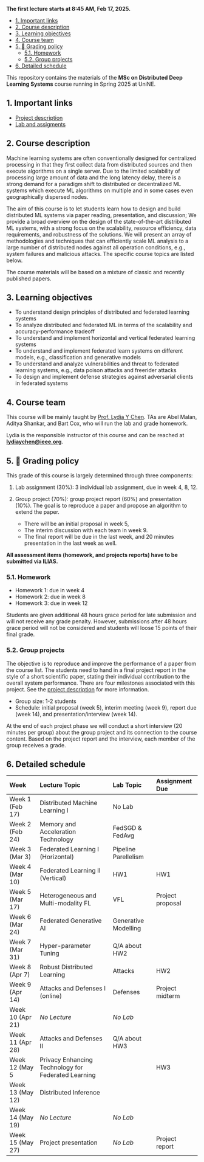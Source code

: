 
**The first lecture starts at 8:45 AM, Feb 17, 2025.**

- [1. Important links](#1-important-links)
- [2. Course description](#2-course-description)
- [3. Learning objectives](#3-learning-objectives)
- [4. Course team](#4-course-team)
- [5. :dart: Grading policy](#5-dart-grading-policy)
  - [5.1. Homework](#51-homework)
  - [5.2. Group projects](#52-group-projects)
- [6. Detailed schedule](#6-detailed-schedule)

This repository contains the materials of the **MSc on Distributed Deep Learning Systems** course running in Spring 2025 at UniNE.

##  1. Important links

- [Project description](project.md)
- [Lab and assigments](lab/README.md)

##  2. Course description

Machine learning systems are often conventionally designed for centralized processing in that they first collect data from distributed sources and then execute algorithms on a single server. Due to the limited scalability of processing large amount of data and the long latency delay, there is a strong demand for a paradigm shift to distributed or decentralized ML systems which execute ML algorithms on multiple and in some cases even geographically dispersed nodes.

The aim of this  course is to let students learn how to design and build distributed ML systems via paper reading, presentation, and discussion; We provide a broad overview on the design of the state-of-the-art distributed ML systems, with a strong focus on the scalability, resource efficiency, data requirements, and robustness of the solutions. We will present an array of methodologies and techniques that can efficiently scale ML analysis to a large number of distributed nodes against all operation conditions, e.g., system failures and malicious attacks. The specific course topics are listed below.

The course materials will be based on a mixture of classic and recently published papers.

##  3. Learning objectives
- To understand design principles of distributed and federated learning systems
- To analyze distributed and federated ML in terms of the scalability and accuracy-performance tradeoff
- To understand and implement horizontal and vertical federated learning systems
- To understand and implement federated learn systems on different  models, e.g., classification and generative models
- To understand and analyze vulnerabilities and threat to federated learning systems, e.g., data poison attacks and freerider attacks
- To design and implement defense strategies against adversarial clients in federated systems

##  4. Course team

This course will be mainly taught by [Prof. Lydia Y Chen](https://lydiaychen.github.io/).
TAs are Abel Malan, Aditya Shankar, and Bart Cox, who will run the lab and grade homework.

Lydia is the responsible instructor of this course and can be reached at **lydiaychen@ieee.org**.

##  5. :dart: Grading policy

This grade of this course is largely determined through three components:

1. Lab assignment (30%): 3 individual lab assignment, due in week 4, 8, 12.

2. Group project (70%): group project report (60%) and presentation (10%). The goal is to reproduce a paper and propose an algorithm to extend the paper.
   - There will be an initial proposal in week 5,
   - The interim discussion with each team in week 9.
   - The final report will be due in the last week, and 20 minutes presentation in the last week as well.

**All assessment items (homework, and projects reports) have to be submitted via ILIAS.**

###  5.1. Homework
- Homework 1: due in week 4
- Homework 2: due in week 8
- Homework 3: due in week 12

Students are given additional 48 hours grace period for late submission and will not receive any grade penalty. However, submissions after 48 hours grace period will not be considered and students will loose 15 points of their final grade.

###  5.2. Group projects

The objective is to reproduce and improve the performance of a paper from the course list. The students need to hand in a final project report in the style of a short scientific paper, stating their individual contribution to the overall system performance. There are four milestones associated with this project. See the [project description](project.md) for more information.

- Group size: 1-2 students
- Schedule: initial proposal (week 5), interim meeting (week 9), report due (week 14), and presentation/interview (week 14).



At the end of each project phase we will conduct a short interview (20 minutes per group) about the group project and its connection to the course content. Based on the project report and the interview, each member of the group receives a grade.

##  6. Detailed schedule

**Week**|**Lecture Topic**|**Lab Topic**|**Assignment Due**
:-----|:-----|:-----|:-----
Week 1 (Feb 17) | Distributed Machine Learning I | No Lab
Week 2 (Feb 24) | Memory and Acceleration Technology | FedSGD & FedAvg
Week 3 (Mar 3) | Federated Learning I (Horizontal) | Pipeline Parellelism
Week 4 (Mar 10) | Federated Learning II (Vertical) | HW1 | HW1
Week 5 (Mar 17) | Heterogeneous and Multi-modality FL | VFL | Project proposal
Week 6 (Mar 24) | Federated Generative AI |  Generative Modelling
Week 7 (Mar 31) | Hyper-parameter Tuning | Q/A about HW2|
Week 8 (Apr 7)  |  Robust Distributed Learning  | Attacks | HW2|
Week 9 (Apr 14) | Attacks and Defenses I (online) | Defenses |  Project midterm
Week 10 (Apr 21) | *No Lecture* | *No Lab* |  |
Week 11 (Apr 28) | Attacks and Defenses II | Q/A about HW3| |
Week 12 (May 5 | Privacy Enhancing Technology for Federated Learning | | HW3|
Week 13 (May 12) | Distributed Inference 
Week 14 (May 19) | *No Lecture* | *No Lab* |
Week 15 (May 27) | Project presentation | *No Lab* | Project report
